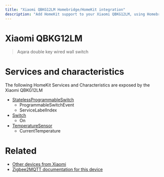 ```yaml
---
title: "Xiaomi QBKG12LM Homebridge/HomeKit integration"
description: "Add HomeKit support to your Xiaomi QBKG12LM, using Homebridge, Zigbee2MQTT and homebridge-z2m."
---
```

<!---
This file has been GENERATED using src/docgen/docgen.ts
DO NOT EDIT THIS FILE MANUALLY!
-->
# Xiaomi QBKG12LM
> Aqara double key wired wall switch


# Services and characteristics
The following HomeKit Services and Characteristics are exposed by
the Xiaomi QBKG12LM

* [StatelessProgrammableSwitch](../../action.md)
  * ProgrammableSwitchEvent
  * ServiceLabelIndex
* [Switch](../../switch.md)
  * On
* [TemperatureSensor](../../sensors.md)
  * CurrentTemperature


# Related
* [Other devices from Xiaomi](../index.md#xiaomi)
* [Zigbee2MQTT documentation for this device](https://www.zigbee2mqtt.io/devices/QBKG12LM.html)